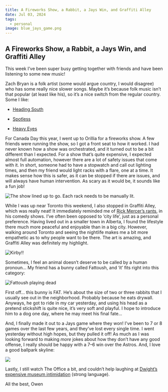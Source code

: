 ```yaml
---
title: A Fireworks Show, a Rabbit, a Jays Win, and Graffiti Alley
date: Jul 03, 2024
tags:
  - personal
image: blue_jays_game.png
---
```

## A Fireworks Show, a Rabbit, a Jays Win, and Graffiti Alley

This week I’ve been super busy getting together with friends and have been listening to some new music!

Zach Bryan is a folk artist (some would argue country, I would disagree) who has some really nice slower songs. Maybe it’s because folk music isn’t that popular (at least like his), so it’s a nice switch from the regular country. Some I like:

* [Heading South](https://open.spotify.com/track/2Dct3GykKZ58hpWRFfe2Qd?si=2793738b5ad74f72)

* [Spotless](https://open.spotify.com/track/0HEytGQM3bG1vKxER7IgVK?si=afbe4850e0ec4860)

* [Heavy Eyes](https://open.spotify.com/track/2gJj6WtAxXjApMs3PXsCeX?si=8f36b0681cd84c8a)

For Canada Day this year, I went up to Orillia for a fireworks show. A few friends were running the show, so I got a front seat to how it worked. I had never known how a show was orchestrated, and it turned out to be a bit different than I expected. For a show that’s quite expensive, I expected almost full automation, however there are a lot of safety issues that come with it. In short, someone had to have a stopwatch and call out lighting times, and then my friend would light racks with a flare, one at a time. It makes sense how this is safer, as it can be stopped if there are issues, and will always have human intervention. As scary as it would be, it sounds like a fun job!

![The show lined up to go. Each rack needs to be manually lit.](fireworks.png)

While I was up near Toronto this weekend, I also stopped in Graffiti Alley, which was really neat! It immediately reminded me of [Rick Mercer’s rants](https://www.youtube.com/watch?v=BHPDqMGm2QQ), in his comedy shows. I’ve often been opposed to ‘city life’, just as a personal preference. Having lived out in a smaller town in Alberta, I found the lifestyle there much more peaceful and enjoyable than in a big city. However, walking around Toronto and seeing the nightlife makes me a bit more empathetic as to why people want to be there. The art is amazing, and Graffiti Alley was definitely my highlight.

![Kirby!!](kirby.png)

Sometimes, I feel an animal doesn’t deserve to be called by a human pronoun… My friend has a bunny called Fattoush, and ‘it’ fits right into this category:

![Fattoush playing dead](fattoush.png)

First off… this bunny is FAT. He’s about the size of two or three rabbits that I usually see out in the neighborhood. Probably because he eats drywall. Anyways, he got to ride in my car yesterday, and using his head as a pretend stickshift is quite nice, it’s very soft and playful. I hope to introduce him to a dog one day, where he may meet his final fate…

And, I finally made it out to a Jays game where they won! I’ve been to 7 or 8 games over the last few years, and they’ve lost every single time. I went yesterday without high hopes, but they pulled it off! As much as I was looking forward to making *more* jokes about how they don’t have any good offense, I really should be happy with a 7–6 win over the Astros. And, I love a good ballpark skyline:

![](blue_jays_game.png)

Lastly, I still watch The Office a bit, and couldn’t help laughing at [Dwight’s expensive museum intimidation](https://www.tiktok.com/@dundermifflingifs/video/7203765400364928299?lang=en) (strong language).

All the best,
Owen
